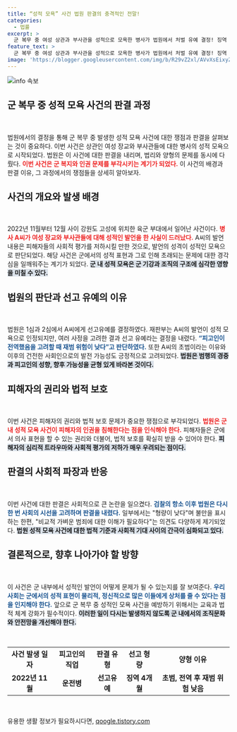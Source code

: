 ```yaml
---
title: “성적 모욕” 사건 법원 판결의 충격적인 전말!
categories:
  - 법률
excerpt: >
  군 복무 중 여성 상관과 부사관을 성적으로 모욕한 병사가 법원에서 처벌 유예 결정! 징역 4개월의 선고가 주목받는 이유는? 군 기강을 해친 범죄의 경과와 향후 전망을 실체적 진실로 살펴보자!
feature_text: >
  군 복무 중 여성 상관과 부사관을 성적으로 모욕한 병사가 법원에서 처벌 유예 결정! 징역 4개월의 선고가 주목받는 이유는? 군 기강을 해친 범죄의 경과와 향후 전망을 실체적 진실로 살펴보자!
image: 'https://blogger.googleusercontent.com/img/b/R29vZ2xl/AVvXsEixyZcFfHzMRdzZMjFBmAUKJYCLCGyLL1o632UiGVXcaFdKo_bkvkuCioo0uUKlGfBVcT3P84aROyZIXSBEx3Aw5nCQ3pTgDom1WDC4m8eifvWiAmWEEVb4x6G_l8C0QH225ldMjyaFvpxGEBGNO37VmDTDMHGhJPq73UglMfDca1-0aw/s1600/blogspot.png'
---
```


<p><img src="https://blogger.googleusercontent.com/img/b/R29vZ2xl/AVvXsEixyZcFfHzMRdzZMjFBmAUKJYCLCGyLL1o632UiGVXcaFdKo_bkvkuCioo0uUKlGfBVcT3P84aROyZIXSBEx3Aw5nCQ3pTgDom1WDC4m8eifvWiAmWEEVb4x6G_l8C0QH225ldMjyaFvpxGEBGNO37VmDTDMHGhJPq73UglMfDca1-0aw/s1600/blogspot.png" alt="info 속보" /></p>

<h2 data-ke-size="size26">군 복무 중 성적 모욕 사건의 판결 과정</h2>

<p data-ke-size="size16">&nbsp;</p>

<p>법원에서의 결정을 통해 군 복무 중 발생한 성적 모욕 사건에 대한 쟁점과 판결을 살펴보는 것이 중요하다. 이번 사건은 상관인 여성 장교와 부사관들에 대한 병사의 성적 모욕으로 시작되었다. 법원은 이 사건에 대한 판결을 내리며, 법리와 양형의 문제를 동시에 다뤘다. <b><span style="color: #ee2323;">이번 사건은 군 복지와 인권 문제를 부각시키는 계기가 되었다.</span></b> 이 사건의 배경과 판결 이유, 그 과정에서의 쟁점들을 상세히 알아보자.</p>

<h2 data-ke-size="size26">사건의 개요와 발생 배경</h2>

<p data-ke-size="size16">&nbsp;</p>

<p>2022년 11월부터 12월 사이 강원도 고성에 위치한 육군 부대에서 일어난 사건이다. <b><span style="color: #ee2323;">병사 A씨가 여성 장교와 부사관들에 대해 성적인 발언을 한 사실이 드러났다.</span></b> A씨의 발언 내용은 피해자들의 사회적 평가를 저하시킬 만한 것으로, 발언의 성격이 성적인 모욕으로 판단되었다. 해당 사건은 군에서의 성적 표현과 그로 인해 초래되는 문제에 대한 경각심을 일깨워주는 계기가 되었다. <b><span style="background-color: #21538527;">군 내 성적 모욕은 군 기강과 조직의 구조에 심각한 영향을 미칠 수 있다.</span></b></p>

<h2 data-ke-size="size26">법원의 판단과 선고 유예의 이유</h2>

<p data-ke-size="size16">&nbsp;</p>

<p>법원은 1심과 2심에서 A씨에게 선고유예를 결정하였다. 재판부는 A씨의 발언이 성적 모욕으로 인정되지만, 여러 사정을 고려한 결과 선고 유예라는 결정을 내렸다. <b><span style="color: #1a5490;">“피고인이 전역했음을 고려할 때 재범 위험이 낮다”고 판단하였다.</span></b> 또한 A씨의 초범이라는 이유와 이후의 건전한 사회인으로의 발전 가능성도 긍정적으로 고려되었다. <b><span style="background-color: #21538527;">법원은 범행의 경중과 피고인의 성향, 향후 가능성을 균형 있게 바라본 것이다.</span></b></p>

<h2 data-ke-size="size26">피해자의 권리와 법적 보호</h2>

<p data-ke-size="size16">&nbsp;</p>

<p>이번 사건은 피해자의 권리와 법적 보호 문제가 중요한 쟁점으로 부각되었다. <b><span style="color: #ee2323;">법원은 군 내 성적 모욕 사건이 피해자의 인권을 침해한다는 점을 인식해야 한다.</span></b> 피해자들은 군에서 의사 표현을 할 수 있는 권리와 더불어, 법적 보호를 확실히 받을 수 있어야 한다. <b><span style="background-color: #21538527;">피해자의 심리적 트라우마와 사회적 평가의 저하가 매우 우려되는 점이다.</span></b></p>

<h2 data-ke-size="size26">판결의 사회적 파장과 반응</h2>

<p data-ke-size="size16">&nbsp;</p>

<p>이번 사건에 대한 판결은 사회적으로 큰 논란을 일으켰다. <b><span style="color: #1a5490;">검찰의 항소 이후 법원은 다시 한 번 사회의 시선을 고려하며 판결을 내렸다.</span></b> 일부에서는 "형량이 낮다"며 불만을 표시하는 한편, "비교적 가벼운 범죄에 대한 이해가 필요하다"는 의견도 다양하게 제기되었다. <b><span style="background-color: #21538527;">법원 성적 모욕 사건에 대한 법적 기준과 사회적 기대 사이의 간극이 심화되고 있다.</span></b></p>

<h2 data-ke-size="size26">결론적으로, 향후 나아가야 할 방향</h2>

<p data-ke-size="size16">&nbsp;</p>

<p>이 사건은 군 내부에서 성적인 발언이 어떻게 문제가 될 수 있는지를 잘 보여준다. <b><span style="color: #1a5490;">우리 사회는 군에서의 성적 표현이 물리적, 정신적으로 많은 이들에게 상처를 줄 수 있다는 점을 인지해야 한다.</span></b> 앞으로 군 복무 중 성적인 모욕 사건을 예방하기 위해서는 교육과 법적 체계 강화가 필수적이다. <b><span style="background-color: #21538527;">이러한 일이 다시는 발생하지 않도록 군 내에서의 조직문화와 안전망을 개선해야 한다.</span></b> </p>

<p data-ke-size="size16">&nbsp;</p>

<table style="width: 100%; text-align: center;">
<tr>
<td style="text-align: center; height: 17px;"><b>사건 발생 일자</b></td>
<td style="text-align: center; height: 17px;"><b>피고인의 직업</b></td>
<td style="text-align: center; height: 17px;"><b>판결 유형</b></td>
<td style="text-align: center; height: 17px;"><b>선고 형량</b></td>
<td style="text-align: center; height: 17px;"><b>양형 이유</b></td>
</tr>
<tr>
<td style="text-align: center; height: 17px;"><b>2022년 11월</b></td>
<td style="text-align: center; height: 17px;"><b>운전병</b></td>
<td style="text-align: center; height: 17px;"><b>선고유예</b></td>
<td style="text-align: center; height: 17px;"><b>징역 4개월</b></td>
<td style="text-align: center; height: 17px;"><b>초범, 전역 후 재범 위험 낮음</b></td>
</tr>
</table>

<p data-ke-size="size16">&nbsp;</p>
유용한 생활 정보가 필요하시다면, <a href="https://qoogle.tistory.com" rel="dofollow">qoogle.tistory.com</a>


